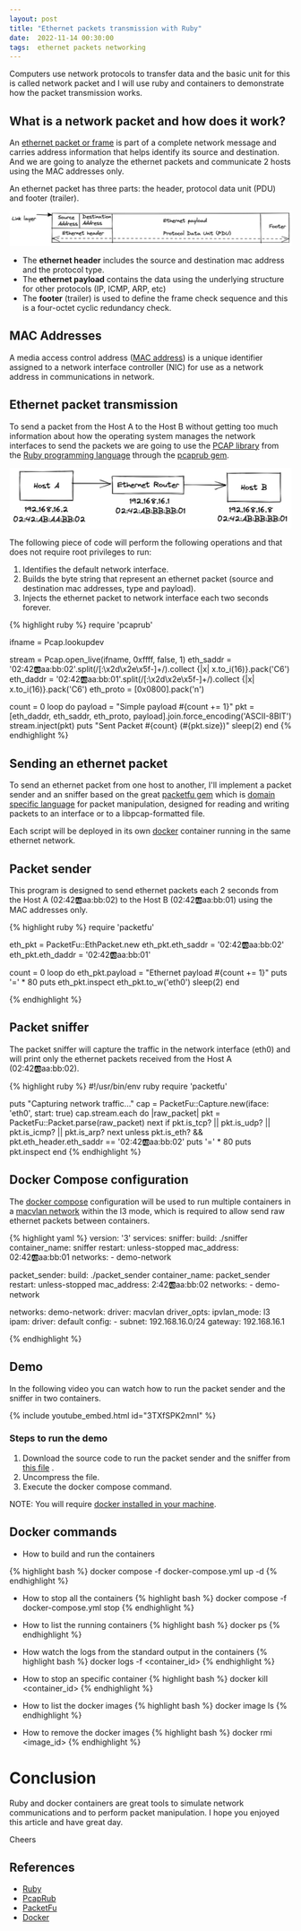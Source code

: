 ```yaml
---
layout: post
title: "Ethernet packets transmission with Ruby"
date:  2022-11-14 00:30:00
tags:  ethernet packets networking
---
```


Computers use network protocols to transfer data and the basic unit for this is called network packet and
I will use ruby and containers to demonstrate how the packet transmission works.

## What is a network packet and how does it work?

An [ethernet packet or frame](https://en.wikipedia.org/wiki/Ethernet_frame#Header) is part of a complete network 
message and carries address information that helps identify its source and destination. And
we are going to analyze the ethernet packets and communicate 2 hosts using the MAC addresses only.

An ethernet packet has three parts: the header, protocol data unit (PDU) and footer (trailer).

![ethernet encapsulation](/img/network_protocols/ethernet-encapsulation.png)

* The **ethernet header** includes the source and destination mac address and the protocol type.
* The **ethernet payload** contains the data using the underlying structure for other protocols (IP, ICMP, ARP, etc)
* The **footer** (trailer) is used to define the frame check sequence and this is a four-octet cyclic redundancy check.

## MAC Addresses
A media access control address ([MAC address](https://en.wikipedia.org/wiki/MAC_address)) is a unique identifier 
assigned to a network interface controller (NIC) for use as a network address in communications in network.


## Ethernet packet transmission 
To send a packet from the Host A to the Host B without getting too much information about how the operating system 
manages the network interfaces to send the packets we are going to use the [PCAP library](https://www.tcpdump.org/manpages/pcap.3pcap.html) 
from the [Ruby programming language](https://www.ruby-lang.org/en/) through the [pcaprub gem](https://github.com/pcaprub/pcaprub).

![Ethernet packet transmission](/img/network_protocols/ethernet-packet-transmission.png)

The following piece of code will perform the following operations and that does not require root privileges to run:

1. Identifies the default network interface.
2. Builds the byte string that represent an ethernet packet (source and destination mac addresses, type and payload).
3. Injects the ethernet packet to network interface each two seconds forever.

{% highlight ruby %}
require 'pcaprub'

ifname = Pcap.lookupdev

stream = Pcap.open_live(ifname, 0xffff, false, 1)
eth_saddr = '02:42:ab:aa:bb:02'.split(/[:\x2d\x2e\x5f-]+/).collect {|x| x.to_i(16)}.pack('C6')
eth_daddr = '02:42:ab:aa:bb:01'.split(/[:\x2d\x2e\x5f-]+/).collect {|x| x.to_i(16)}.pack('C6')
eth_proto = [0x0800].pack('n')

count = 0
loop do
  payload = "Simple payload #{count += 1}"
  pkt = [eth_daddr, eth_saddr, eth_proto, payload].join.force_encoding('ASCII-8BIT')
  stream.inject(pkt)
  puts "Sent Packet #{count} (#{pkt.size})"
  sleep(2)
end
{% endhighlight %}

## Sending an ethernet packet 
To send an ethernet packet from one host to another, I'll implement a packet sender and an sniffer based on the great 
[packetfu gem](https://github.com/packetfu/packetfu) which is [domain specific language](https://en.wikipedia.org/wiki/Domain-specific_language) 
for packet manipulation, designed for reading and writing packets to an interface or to a libpcap-formatted file.

Each script will be deployed in its own [docker](https://en.wikipedia.org/wiki/Docker_(software)) container running
in the same ethernet network.

## Packet sender
This program is designed to send ethernet packets each 2 seconds from the Host A (02:42:ab:aa:bb:02) to the 
Host B (02:42:ab:aa:bb:01) using the MAC addresses only.

{% highlight ruby %}
require 'packetfu'

eth_pkt = PacketFu::EthPacket.new
eth_pkt.eth_saddr = '02:42:ab:aa:bb:02'
eth_pkt.eth_daddr = '02:42:ab:aa:bb:01'

count = 0
loop do
  eth_pkt.payload = "Ethernet payload #{count += 1}"
  puts '=' * 80
  puts eth_pkt.inspect
  eth_pkt.to_w('eth0')
  sleep(2)
end

{% endhighlight %}

## Packet sniffer
The packet sniffer will capture the traffic in the network interface (eth0) and will print only the
ethernet packets received from the Host A (02:42:ab:aa:bb:02). 

{% highlight ruby %}
#!/usr/bin/env ruby
require 'packetfu'

puts "Capturing network traffic..."
cap = PacketFu::Capture.new(iface: 'eth0', start: true)
cap.stream.each do |raw_packet|
  pkt = PacketFu::Packet.parse(raw_packet)
  next if pkt.is_tcp? || pkt.is_udp? || pkt.is_icmp? || pkt.is_arp?
  next unless pkt.is_eth? && pkt.eth_header.eth_saddr == '02:42:ab:aa:bb:02'
  puts '=' * 80
  puts pkt.inspect
end
{% endhighlight %}

## Docker Compose configuration
The [docker compose](https://docs.docker.com/engine/reference/commandline/compose/) configuration will be used to run 
multiple containers in a [macvlan network](https://docs.docker.com/network/macvlan/) within the l3 mode, which is 
required to allow send raw ethernet packets between containers.

{% highlight yaml %}
version: '3'
services:
  sniffer:
    build: ./sniffer
    container_name: sniffer
    restart: unless-stopped
    mac_address: 02:42:ab:aa:bb:01
    networks:
      - demo-network

  packet_sender:
    build: ./packet_sender
    container_name: packet_sender
    restart: unless-stopped
    mac_address: 2:42:ab:aa:bb:02
    networks:
      - demo-network

networks:
  demo-network:
    driver: macvlan
    driver_opts:
      ipvlan_mode: l3
    ipam:
    driver: default
    config:
      - subnet: 192.168.16.0/24
        gateway: 192.168.16.1

{% endhighlight %}

## Demo
In the following video you can watch how to run the packet sender and the sniffer in two containers.

{% include youtube_embed.html id="3TXfSPK2mnI" %}

### Steps to run the demo
1. Download the source code to run the packet sender and the sniffer from [this file](/src/network_protocols/ethernet_packets.zip)  .
2. Uncompress the file.
3. Execute the docker compose command.

NOTE: You will require [docker installed in your machine](https://docs.docker.com/get-docker/).

## Docker commands
* How to build and run the containers

{% highlight bash %}
docker compose -f docker-compose.yml up -d 
{% endhighlight  %}

* How to stop all the containers
{% highlight bash %}
docker compose -f docker-compose.yml stop
{% endhighlight  %}

* How to list the running containers
{% highlight bash %}
docker ps
{% endhighlight  %}

* How watch the logs from the standard output in the containers
{% highlight bash %}
docker logs -f <container_id>
{% endhighlight  %}

* How to stop an specific container
{% highlight bash %}
docker kill <container_id>
{% endhighlight  %}

* How to list the docker images
{% highlight bash %}
docker image ls
{% endhighlight  %}

* How to remove the docker images
{% highlight bash %}
docker rmi <image_id>
{% endhighlight  %}

# Conclusion

Ruby and docker containers are great tools to simulate network communications and to perform packet manipulation.
I hope you enjoyed this article and have great day.

Cheers
## References
* [Ruby](https://www.ruby-lang.org/en/)
* [PcapRub](https://github.com/pcaprub/pcaprub)
* [PacketFu](https://github.com/packetfu/packetfu)
* [Docker](https://docs.docker.com/get-started/)